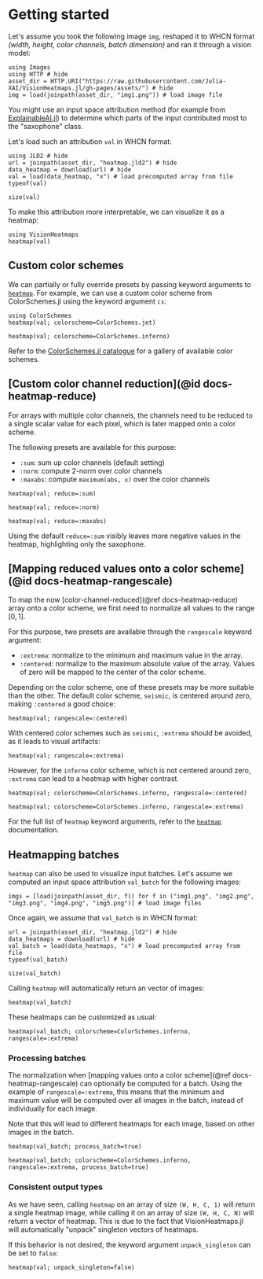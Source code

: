 # Getting started
Let's assume you took the following image `img`,
reshaped it to WHCN format *(width, height, color channels, batch dimension)*
and ran it through a vision model:

```@example 1
using Images
using HTTP # hide
asset_dir = HTTP.URI("https://raw.githubusercontent.com/Julia-XAI/VisionHeatmaps.jl/gh-pages/assets/") # hide
img = load(joinpath(asset_dir, "img1.png")) # load image file
```

You might use an input space attribution method 
(for example from [ExplainableAI.jl](https://github.com/Julia-XAI/ExplainableAI.jl))
to determine which parts of the input contributed most to the "saxophone" class.

Let's load such an attribution `val` in WHCN format:
```@example 1
using JLD2 # hide
url = joinpath(asset_dir, "heatmap.jld2") # hide
data_heatmap = download(url) # hide
val = load(data_heatmap, "x") # load precomputed array from file
typeof(val)
```

```@example 1
size(val)
```

To make this attribution more interpretable,
we can visualize it as a heatmap:
```@example 1
using VisionHeatmaps
heatmap(val)
```

## Custom color schemes
We can partially or fully override presets by passing keyword arguments to [`heatmap`](@ref).
For example, we can use a custom color scheme from ColorSchemes.jl using the keyword argument `cs`:

```@example 1
using ColorSchemes
heatmap(val; colorscheme=ColorSchemes.jet)
```

```@example 1
heatmap(val; colorscheme=ColorSchemes.inferno)
```

Refer to the [ColorSchemes.jl catalogue](https://juliagraphics.github.io/ColorSchemes.jl/stable/basics/)
for a gallery of available color schemes.

## [Custom color channel reduction](@id docs-heatmap-reduce)
For arrays with multiple color channels, the channels need to be reduced to a single scalar value for each pixel, which is later mapped onto a color scheme.

The following presets are available for this purpose:
- `:sum`: sum up color channels (default setting)
- `:norm`: compute 2-norm over color channels
- `:maxabs`: compute `maximum(abs, x)` over the color channels

```@example 1
heatmap(val; reduce=:sum)
```

```@example 1
heatmap(val; reduce=:norm)
```

```@example 1
heatmap(val; reduce=:maxabs)
```

Using the default `reduce=:sum` visibly leaves more negative values in the heatmap, highlighting only the saxophone.

## [Mapping reduced values onto a color scheme](@id docs-heatmap-rangescale)
To map the now [color-channel-reduced](@ref docs-heatmap-reduce) array onto a color scheme,
we first need to normalize all values to the range $[0, 1]$.

For this purpose, two presets are available through the `rangescale` keyword argument:
- `:extrema`: normalize to the minimum and maximum value in the array.
- `:centered`: normalize to the maximum absolute value of the array.
  Values of zero will be mapped to the center of the color scheme.

Depending on the color scheme, one of these presets may be more suitable than the other.
The default color scheme, `seismic`, is centered around zero,
making `:centered` a good choice:

````@example 1
heatmap(val; rangescale=:centered)
````

With centered color schemes such as `seismic`, 
`:extrema` should be avoided, as it leads to visual artifacts:

````@example 1
heatmap(val; rangescale=:extrema)
````

However, for the `inferno` color scheme, which is not centered around zero,
`:extrema` can lead to a heatmap with higher contrast.

````@example 1
heatmap(val; colorscheme=ColorSchemes.inferno, rangescale=:centered)
````

````@example 1
heatmap(val; colorscheme=ColorSchemes.inferno, rangescale=:extrema)
````


For the full list of `heatmap` keyword arguments, refer to the [`heatmap`](@ref) documentation.

## Heatmapping batches
`heatmap` can also be used to visualize input batches.
Let's assume we computed an input space attribution `val_batch` for the following images:

```@example 1
imgs = [load(joinpath(asset_dir, f)) for f in ("img1.png", "img2.png", "img3.png", "img4.png", "img5.png")] # load image files 
```

Once again, we assume that `val_batch` is in WHCN format:

```@example 1
url = joinpath(asset_dir, "heatmap.jld2") # hide
data_heatmaps = download(url) # hide
val_batch = load(data_heatmaps, "x") # load precomputed array from file
typeof(val_batch)
```

```@example 1
size(val_batch)
```

Calling `heatmap` will automatically return an vector of images:

```@example 1
heatmap(val_batch)
```

These heatmaps can be customized as usual:

```@example 1
heatmap(val_batch; colorscheme=ColorSchemes.inferno, rangescale=:extrema)
```

### Processing batches
The normalization when [mapping values onto a color scheme](@ref docs-heatmap-rangescale) 
can optionally be computed for a batch. 
Using the example of `rangescale=:extrema`, this means that the minimum and maximum value
will be computed over all images in the batch, instead of individually for each image.

Note that this will lead to different heatmaps for each image, based on other images in the batch.

```@example 1
heatmap(val_batch; process_batch=true)
```

```@example 1
heatmap(val_batch; colorscheme=ColorSchemes.inferno, rangescale=:extrema, process_batch=true)
```

### Consistent output types
As we have seen, calling `heatmap` on an array of size `(W, H, C, 1)` 
will return a single heatmap image, while calling it on an array of size `(W, H, C, N)`
will return a vector of heatmap. 
This is due to the fact that VisionHeatmaps.jl will automatically "unpack" singleton vectors of heatmaps.

If this behavior is not desired, the keyword argument `unpack_singleton` can be set to `false`:
```@example 1
heatmap(val; unpack_singleton=false)
```